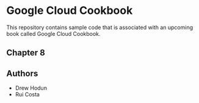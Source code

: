 # Google Cloud Cookbook
This repository contains sample code that is associated with an upcoming book called Google Cloud Cookbook.

## Chapter 8

## Authors
* Drew Hodun
* Rui Costa
